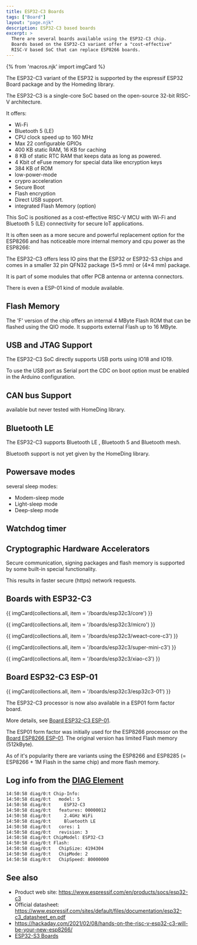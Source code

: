 ```yaml
---
title: ESP32-C3 Boards
tags: ["Board"]
layout: "page.njk"
description: ESP32-C3 based boards
excerpt: >
  There are several boards available using the ESP32-C3 chip.
  Boards based on the ESP32-C3 variant offer a "cost-effective"
  RISC-V based SoC that can replace ESP8266 boards.
---
```


{% from 'macros.njk' import imgCard %}

The ESP32-C3 variant of the ESP32 is supported by the espressif ESP32 Board package and by the
Homeding library.

The ESP32-C3 is a single-core SoC based on the open-source 32-bit RISC-V architecture.

It offers:
* Wi-Fi
* Bluetooth 5 (LE)
* CPU clock speed up to 160 MHz
* Max 22 configurable GPIOs
* 400 KB static RAM, 16 KB for caching
* 8 KB of static RTC RAM that keeps data as long as powered.
* 4 Kbit of eFuse memory for special data like encryption keys
* 384 KB of ROM
* low-power-mode
* crypro acceleration
* Secure Boot
* Flash encryption
* Direct USB support.
* integrated Flash Memory (option)

This SoC is positioned as a cost-effective RISC-V MCU with Wi-Fi and Bluetooth 5 (LE) connectivity for secure IoT applications.

It is often seen as a more secure and powerful replacement option for the ESP8266 and 
has noticeable more internal memory and cpu power as the ESP8266:

The ESP32-C3 offers less IO pins that the ESP32 or ESP32-S3 chips and comes in a smaller
32 pin QFN32 package (5×5 mm) or (4×4 mm) package.

It is part of some modules that offer PCB antenna or antenna connectors.

There is even a ESP-01 kind of module available.


## Flash Memory

The 'F' version of the chip offers an internal 4 MByte Flash ROM that can be flashed using the QIO mode. It supports external Flash up to 16 MByte.


## USB and JTAG Support

The ESP32-C3 SoC directly supports USB ports using IO18 and IO19.

To use the USB port as Serial port the CDC on boot option must be enabled in the Arduino configuration.


## CAN bus Support

available but never tested with HomeDing library.


## Bluetooth LE

The ESP32-C3 supports Bluetooth LE , Bluetooth 5 and Bluetooth mesh.

Bluetooth support is not yet given by the HomeDing library.


## Powersave modes

several sleep modes:

* Modem-sleep mode
* Light-sleep mode
* Deep-sleep mode


## Watchdog timer


## Cryptographic Hardware Accelerators

Secure communication, signing packages and flash memory is supported by some built-in special functionality.

This results in faster secure (https) network requests.


## Boards with ESP32-C3

{{ imgCard(collections.all, item = '/boards/esp32c3/core') }}

{{ imgCard(collections.all, item = '/boards/esp32c3/micro') }}

{{ imgCard(collections.all, item = '/boards/esp32c3/weact-core-c3') }}

{{ imgCard(collections.all, item = '/boards/esp32c3/super-mini-c3') }}

{{ imgCard(collections.all, item = '/boards/esp32c3/xiao-c3') }}


## Board ESP32-C3 ESP-01

{{ imgCard(collections.all, item = '/boards/esp32c3/esp32c3-01') }}

The ESP32-C3 processor is now also available in a ESP01 form factor board.

More details, see [Board ESP32-C3 ESP-01](/boards/esp32c3/esp32c3-01.md).

The ESP01 form factor was initially used for the ESP8266 processor on the [Board ESP8266 ESP-01](/boards/esp8266/esp01.md).
The original version has limited Flash memory (512kByte).

As of it's popularity there are variants using the ESP8266 and ESP8285 (= ESP8266 + 1M Flash in the same chip)
and more flash memory.




## Log info from the [DIAG Element](/elements/diag.md)

``` txt
14:50:58 diag/0:t Chip-Info:
14:50:58 diag/0:t   model: 5
14:50:58 diag/0:t     ESP32-C3
14:50:58 diag/0:t   features: 00000012
14:50:58 diag/0:t     2.4GHz WiFi
14:50:58 diag/0:t     Bluetooth LE
14:50:58 diag/0:t   cores: 1
14:50:58 diag/0:t   revision: 3
14:50:58 diag/0:t ChipModel: ESP32-C3
14:50:58 diag/0:t Flash:
14:50:58 diag/0:t   ChipSize: 4194304
14:50:58 diag/0:t   ChipMode: 2
14:50:58 diag/0:t   ChipSpeed: 80000000
```


## See also

* Product web site: <https://www.espressif.com/en/products/socs/esp32-c3>
* Official datasheet: <https://www.espressif.com/sites/default/files/documentation/esp32-c3_datasheet_en.pdf>
* <https://hackaday.com/2021/02/08/hands-on-the-risc-v-esp32-c3-will-be-your-new-esp8266/>
* [ESP32-S3 Boards](/boards/esp32s3/index.md)